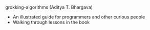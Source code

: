 grokking-algorithms (Aditya T. Bhargava)
- An illustrated guide for programmers and other curious people
- Walking through lessons in the book
